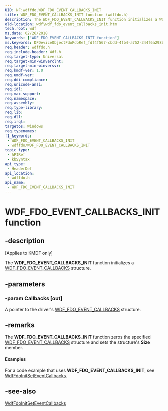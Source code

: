 ```yaml
---
UID: NF:wdffdo.WDF_FDO_EVENT_CALLBACKS_INIT
title: WDF_FDO_EVENT_CALLBACKS_INIT function (wdffdo.h)
description: The WDF_FDO_EVENT_CALLBACKS_INIT function initializes a WDF_FDO_EVENT_CALLBACKS structure.
old-location: wdf\wdf_fdo_event_callbacks_init.htm
tech.root: wdf
ms.date: 02/26/2018
keywords: ["WDF_FDO_EVENT_CALLBACKS_INIT function"]
ms.keywords: DFDeviceObjectFdoPdoRef_fdf4f567-cbdd-4fb4-a752-344f6a298bbf.xml, WDF_FDO_EVENT_CALLBACKS_INIT, WDF_FDO_EVENT_CALLBACKS_INIT function, kmdf.wdf_fdo_event_callbacks_init, wdf.wdf_fdo_event_callbacks_init, wdffdo/WDF_FDO_EVENT_CALLBACKS_INIT
req.header: wdffdo.h
req.include-header: Wdf.h
req.target-type: Universal
req.target-min-winverclnt: 
req.target-min-winversvr: 
req.kmdf-ver: 1.0
req.umdf-ver: 
req.ddi-compliance: 
req.unicode-ansi: 
req.idl: 
req.max-support: 
req.namespace: 
req.assembly: 
req.type-library: 
req.lib: 
req.dll: 
req.irql: 
targetos: Windows
req.typenames: 
f1_keywords:
 - WDF_FDO_EVENT_CALLBACKS_INIT
 - wdffdo/WDF_FDO_EVENT_CALLBACKS_INIT
topic_type:
 - APIRef
 - kbSyntax
api_type:
 - HeaderDef
api_location:
 - wdffdo.h
api_name:
 - WDF_FDO_EVENT_CALLBACKS_INIT
---
```


# WDF_FDO_EVENT_CALLBACKS_INIT function


## -description

<p class="CCE_Message">[Applies to KMDF only]</p>

The <b>WDF_FDO_EVENT_CALLBACKS_INIT</b> function initializes a <a href="/windows-hardware/drivers/ddi/wdffdo/ns-wdffdo-_wdf_fdo_event_callbacks">WDF_FDO_EVENT_CALLBACKS</a> structure.

## -parameters

### -param Callbacks [out]


A pointer to the driver's <a href="/windows-hardware/drivers/ddi/wdffdo/ns-wdffdo-_wdf_fdo_event_callbacks">WDF_FDO_EVENT_CALLBACKS</a> structure.

## -remarks

The <b>WDF_FDO_EVENT_CALLBACKS_INIT</b> function zeros the specified <a href="/windows-hardware/drivers/ddi/wdffdo/ns-wdffdo-_wdf_fdo_event_callbacks">WDF_FDO_EVENT_CALLBACKS</a> structure and sets the structure's <b>Size</b> member.


#### Examples

For a code example that uses <b>WDF_FDO_EVENT_CALLBACKS_INIT</b>, see <a href="/windows-hardware/drivers/ddi/wdffdo/nf-wdffdo-wdffdoinitseteventcallbacks">WdfFdoInitSetEventCallbacks</a>.

<div class="code"></div>

## -see-also

<a href="/windows-hardware/drivers/ddi/wdffdo/nf-wdffdo-wdffdoinitseteventcallbacks">WdfFdoInitSetEventCallbacks</a>
